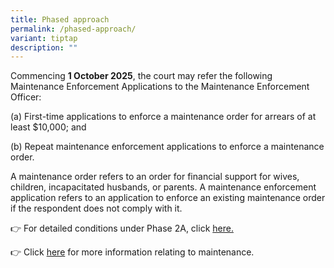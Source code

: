 ```yaml
---
title: Phased approach
permalink: /phased-approach/
variant: tiptap
description: ""
---
```

<p>Commencing <strong>1 October 2025</strong>, the court may refer the following
Maintenance Enforcement Applications to the Maintenance Enforcement Officer:</p>
<p></p>
<p>(a) First-time applications to enforce a maintenance order for arrears
of at least $10,000; and</p>
<p></p>
<p>(b) Repeat maintenance enforcement applications to enforce a maintenance
order.</p>
<p></p>
<p>A maintenance order refers to an order for financial support for wives,
children, incapacitated husbands, or parents. A maintenance enforcement
application refers to an application to enforce an existing maintenance
order if the respondent does not comply with it.</p>
<p></p>
<p>👉 For detailed conditions under Phase 2A, click <a href="https://med.mlaw.gov.sg/what-types-of-maintenance-orders-does-phase-2a-apply-to/" rel="noopener nofollow" target="_blank">here.</a>
</p>
<p></p>
<p>👉 Click <a href="https://www.judiciary.gov.sg/family/maintenance" rel="noopener nofollow" target="_blank">here</a>&nbsp;for
more information relating to maintenance.</p>
<p></p>